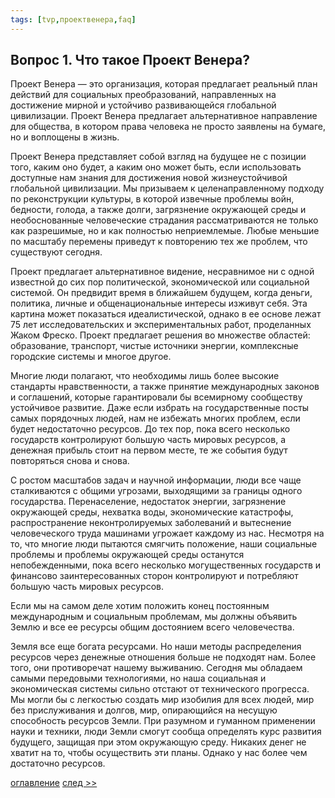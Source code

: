 ```yaml
---
tags: [tvp,проектвенера,faq]
---
```

## Вопрос 1. Что такое Проект Венера?

Проект Венера — это организация, которая предлагает реальный план действий для социальных преобразований, направленных на достижение мирной и устойчиво развивающейся глобальной цивилизации. Проект Венера предлагает альтернативное направление для общества, в котором права человека не просто заявлены на бумаге, но и воплощены в жизнь.

Проект Венера представляет собой взгляд на будущее не с позиции того, каким оно будет, а каким оно может быть, если использовать доступные нам знания для достижения новой жизнеустойчивой глобальной цивилизации. Мы призываем к целенаправленному подходу по реконструкции культуры, в которой извечные проблемы войн, бедности, голода, а также долги, загрязнение окружающей среды и необоснованные человеческие страдания рассматриваются не только как разрешимые, но и как полностью неприемлемые. Любые меньшие по масштабу перемены приведут к повторению тех же проблем, что существуют сегодня.

Проект предлагает альтернативное видение, несравнимое ни с одной известной до сих пор политической, экономической или социальной системой. Он предвидит время в ближайшем будущем, когда деньги, политика, личные и общенациональные интересы изживут себя. Эта картина может показаться идеалистической, однако в ее основе лежат 75 лет исследовательских и экспериментальных работ, проделанных Жаком Фреско. Проект предлагает решения во множестве областей: образование, транспорт, чистые источники энергии, комплексные городские системы и многое другое.

Многие люди полагают, что необходимы лишь более высокие стандарты нравственности, а также принятие международных законов и соглашений, которые гарантировали бы всемирному сообществу устойчивое развитие. Даже если избрать на государственные посты самых порядочных людей, нам не избежать многих проблем, если будет недостаточно ресурсов. До тех пор, пока всего несколько государств контролируют большую часть мировых ресурсов, а денежная прибыль стоит на первом месте, те же события будут повторяться снова и снова.

С ростом масштабов задач и научной информации, люди все чаще сталкиваются с общими угрозами, выходящими за границы одного государства. Перенаселение, недостаток энергии, загрязнение окружающей среды, нехватка воды, экономические катастрофы, распространение неконтролируемых заболеваний и вытеснение человеческого труда машинами угрожает каждому из нас. Несмотря на то, что многие люди пытаются смягчить положение, наши социальные проблемы и проблемы окружающей среды останутся непобежденными, пока всего несколько могущественных государств и финансово заинтересованных сторон контролируют и потребляют большую часть мировых ресурсов.

Если мы на самом деле хотим положить конец постоянным международным и социальным проблемам, мы должны объявить Землю и все ее ресурсы общим достоянием всего человечества.

Земля все еще богата ресурсами. Но наши методы распределения ресурсов через денежные отношения больше не подходят нам. Более того, они противоречат нашему выживанию. Сегодня мы обладаем самыми передовыми технологиями, но наша социальная и экономическая системы сильно отстают от технического прогресса. Мы могли бы с легкостью создать мир изобилия для всех людей, мир без прислуживания и долгов, мир, опирающийся на несущую способность ресурсов Земли. При разумном и гуманном применении науки и техники, люди Земли смогут сообща определять курс развития будущего, защищая при этом окружающую среду. Никаких денег не хватит на то, чтобы осуществить эти планы. Однако у нас более чем достаточно ресурсов.

[оглавление](FAQ%20%D0%BF%D0%BE%20%D0%BF%D1%80%D0%BE%D0%B5%D0%BA%D1%82%D1%83%20%C2%AB%D0%92%D0%B5%D0%BD%D0%B5%D1%80%D0%B0%C2%BB.md) [след >>](Вопрос%202.%20Что%20такое%20«ресурсо-ориентированная%20экономика».md)